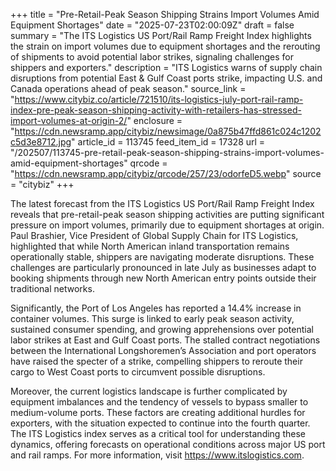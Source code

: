 +++
title = "Pre-Retail-Peak Season Shipping Strains Import Volumes Amid Equipment Shortages"
date = "2025-07-23T02:00:09Z"
draft = false
summary = "The ITS Logistics US Port/Rail Ramp Freight Index highlights the strain on import volumes due to equipment shortages and the rerouting of shipments to avoid potential labor strikes, signaling challenges for shippers and exporters."
description = "ITS Logistics warns of supply chain disruptions from potential East & Gulf Coast ports strike, impacting U.S. and Canada operations ahead of peak season."
source_link = "https://www.citybiz.co/article/721510/its-logistics-july-port-rail-ramp-index-pre-peak-season-shipping-activity-with-retailers-has-stressed-import-volumes-at-origin-2/"
enclosure = "https://cdn.newsramp.app/citybiz/newsimage/0a875b47ffd861c024c1202c5d3e8712.jpg"
article_id = 113745
feed_item_id = 17328
url = "/202507/113745-pre-retail-peak-season-shipping-strains-import-volumes-amid-equipment-shortages"
qrcode = "https://cdn.newsramp.app/citybiz/qrcode/257/23/odorfeD5.webp"
source = "citybiz"
+++

<p>The latest forecast from the ITS Logistics US Port/Rail Ramp Freight Index reveals that pre-retail-peak season shipping activities are putting significant pressure on import volumes, primarily due to equipment shortages at origin. Paul Brashier, Vice President of Global Supply Chain for ITS Logistics, highlighted that while North American inland transportation remains operationally stable, shippers are navigating moderate disruptions. These challenges are particularly pronounced in late July as businesses adapt to booking shipments through new North American entry points outside their traditional networks.</p><p>Significantly, the Port of Los Angeles has reported a 14.4% increase in container volumes. This surge is linked to early peak season activity, sustained consumer spending, and growing apprehensions over potential labor strikes at East and Gulf Coast ports. The stalled contract negotiations between the International Longshoremen’s Association and port operators have raised the specter of a strike, compelling shippers to reroute their cargo to West Coast ports to circumvent possible disruptions.</p><p>Moreover, the current logistics landscape is further complicated by equipment imbalances and the tendency of vessels to bypass smaller to medium-volume ports. These factors are creating additional hurdles for exporters, with the situation expected to continue into the fourth quarter. The ITS Logistics index serves as a critical tool for understanding these dynamics, offering forecasts on operational conditions across major US port and rail ramps. For more information, visit <a href='https://www.itslogistics.com' rel='nofollow' target='_blank'>https://www.itslogistics.com</a>.</p>